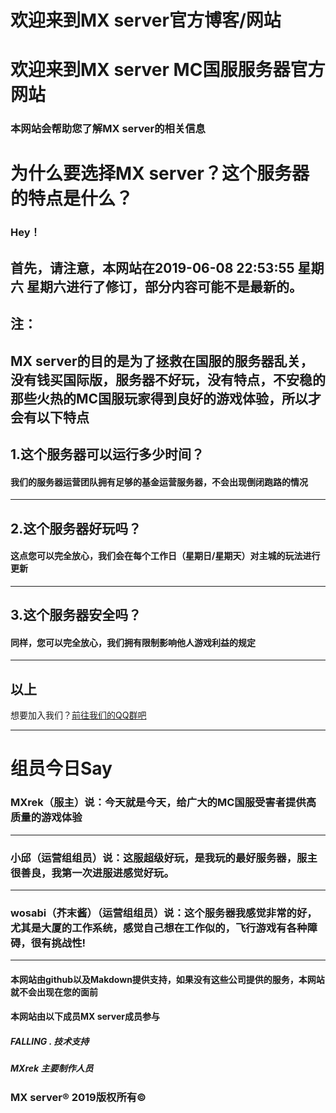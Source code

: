 # 欢迎来到MX server官方博客/网站




# 欢迎来到MX server MC国服服务器官方网站
### 本网站会帮助您了解MX server的相关信息
# 为什么要选择MX server？这个服务器的特点是什么？
### Hey！
## 首先，请注意，本网站在2019-06-08 22:53:55 星期六 星期六进行了修订，部分内容可能不是最新的。
## 注：
## MX server的目的是为了拯救在国服的服务器乱关，没有钱买国际版，服务器不好玩，没有特点，不安稳的那些火热的MC国服玩家得到良好的游戏体验，所以才会有以下特点
## 1.这个服务器可以运行多少时间？
#### 我们的服务器运营团队拥有足够的基金运营服务器，不会出现倒闭跑路的情况

------------


## 2.这个服务器好玩吗？
#### 这点您可以完全放心，我们会在每个工作日（星期日/星期天）对主城的玩法进行更新

------------


## 3.这个服务器安全吗？
#### 同样，您可以完全放心，我们拥有限制影响他人游戏利益的规定

------------
以上
------------


 想要加入我们？[前往我们的QQ群吧](https://shang.qq.com/wpa/qunwpa?idkey=c94c9018694578ff2c6ee406d87a13a0adeff09ab5c792aeecb568e0a706e00b "前往我们的QQ群")

------------

# 组员今日Say
### MXrek（服主）说：今天就是今天，给广大的MC国服受害者提供高质量的游戏体验


------------


### 小邱（运营组组员）说：这服超级好玩，是我玩的最好服务器，服主很善良，我第一次进服进感觉好玩。

------------


### wosabi（芥末酱）（运营组组员）说：这个服务器我感觉非常的好，尤其是大厦的工作系统，感觉自己想在工作似的，飞行游戏有各种障碍，很有挑战性!

------------


#### 本网站由github以及Makdown提供支持，如果没有这些公司提供的服务，本网站就不会出现在您的面前
#### 本网站由以下成员MX server成员参与
##### FALLING . 技术支持
##### MXrek 主要制作人员
### MX server&reg; 2019版权所有&copy;

